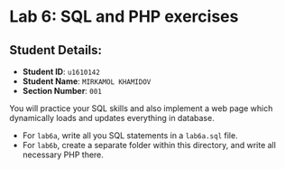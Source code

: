 # Lab 6: SQL and PHP exercises

## Student Details:

- **Student ID**: `u1610142`
- **Student Name**: `MIRKAMOL KHAMIDOV`
- **Section Number**: `001`






You will practice your SQL skills and also implement a web page which dynamically loads and updates everything in database.

- For `lab6a`, write all you SQL statements in a `lab6a.sql` file.
- For `lab6b`, create a separate folder within this directory, and write all necessary PHP there.






